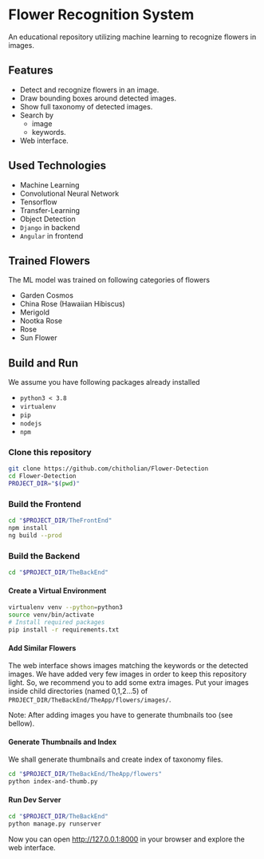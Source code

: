 # Flower Recognition System

An educational repository utilizing machine learning to recognize flowers in images.

## Features

* Detect and recognize flowers in an image.
* Draw bounding boxes around detected images.
* Show full taxonomy of detected images.
* Search by
    * image
    * keywords.
* Web interface.

## Used Technologies

* Machine Learning
* Convolutional Neural Network
* Tensorflow
* Transfer-Learning
* Object Detection
* `Django` in backend
* `Angular` in frontend

## Trained Flowers

The ML model was trained on following categories of flowers

* Garden Cosmos
* China Rose (Hawaiian Hibiscus)
* Merigold
* Nootka Rose
* Rose
* Sun Flower

## Build and Run

We assume you have following packages already installed

* `python3 < 3.8`
* `virtualenv`
* `pip`
* `nodejs`
* `npm`

### Clone this repository

```bash
git clone https://github.com/chitholian/Flower-Detection
cd Flower-Detection
PROJECT_DIR="$(pwd)"
```

### Build the Frontend

```bash
cd "$PROJECT_DIR/TheFrontEnd"
npm install
ng build --prod
```

### Build the Backend

```bash
cd "$PROJECT_DIR/TheBackEnd"
```

#### Create a Virtual Environment

```bash
virtualenv venv --python=python3
source venv/bin/activate
# Install required packages
pip install -r requirements.txt
```

#### Add Similar Flowers

The web interface shows images matching the keywords or the detected images. We have added very few images in order to keep this repository light. So, we recommend you to add some extra images. Put your images inside child directories (named 0,1,2...5) of `PROJECT_DIR/TheBackEnd/TheApp/flowers/images/`.

Note: After adding images you have to generate thumbnails too (see bellow).

#### Generate Thumbnails and Index

We shall generate thumbnails and create index of taxonomy files.

```bash
cd "$PROJECT_DIR/TheBackEnd/TheApp/flowers"
python index-and-thumb.py
```

#### Run Dev Server

```bash
cd "$PROJECT_DIR/TheBackEnd"
python manage.py runserver
```

Now you can open http://127.0.0.1:8000 in your browser and explore the web interface.
